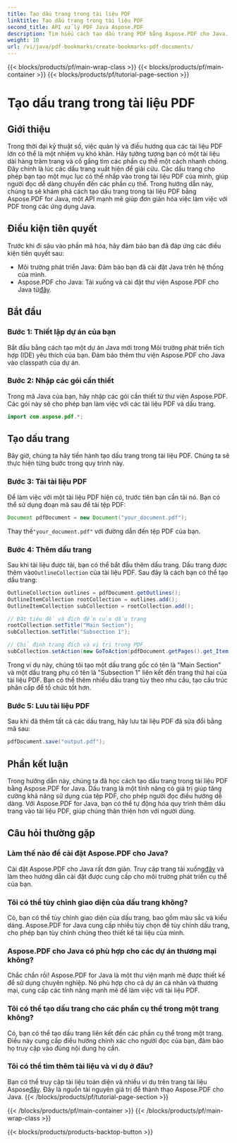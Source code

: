 ```yaml
---
title: Tạo dấu trang trong tài liệu PDF
linktitle: Tạo dấu trang trong tài liệu PDF
second_title: API xử lý PDF Java Aspose.PDF
description: Tìm hiểu cách tạo dấu trang PDF bằng Aspose.PDF cho Java. Cải thiện khả năng điều hướng tài liệu và trải nghiệm người dùng. Hướng dẫn từng bước với mã nguồn.
weight: 10
url: /vi/java/pdf-bookmarks/create-bookmarks-pdf-documents/
---
```


{{< blocks/products/pf/main-wrap-class >}}
{{< blocks/products/pf/main-container >}}
{{< blocks/products/pf/tutorial-page-section >}}

# Tạo dấu trang trong tài liệu PDF


## Giới thiệu

Trong thời đại kỹ thuật số, việc quản lý và điều hướng qua các tài liệu PDF lớn có thể là một nhiệm vụ khó khăn. Hãy tưởng tượng bạn có một tài liệu dài hàng trăm trang và cố gắng tìm các phần cụ thể một cách nhanh chóng. Đây chính là lúc các dấu trang xuất hiện để giải cứu. Các dấu trang cho phép bạn tạo một mục lục có thể nhấp vào trong tài liệu PDF của mình, giúp người đọc dễ dàng chuyển đến các phần cụ thể. Trong hướng dẫn này, chúng ta sẽ khám phá cách tạo dấu trang trong tài liệu PDF bằng Aspose.PDF for Java, một API mạnh mẽ giúp đơn giản hóa việc làm việc với PDF trong các ứng dụng Java.

## Điều kiện tiên quyết

Trước khi đi sâu vào phần mã hóa, hãy đảm bảo bạn đã đáp ứng các điều kiện tiên quyết sau:

- Môi trường phát triển Java: Đảm bảo bạn đã cài đặt Java trên hệ thống của mình.
-  Aspose.PDF cho Java: Tải xuống và cài đặt thư viện Aspose.PDF cho Java từ[đây](https://releases.aspose.com/pdf/java/).

## Bắt đầu

### Bước 1: Thiết lập dự án của bạn

Bắt đầu bằng cách tạo một dự án Java mới trong Môi trường phát triển tích hợp (IDE) yêu thích của bạn. Đảm bảo thêm thư viện Aspose.PDF cho Java vào classpath của dự án.

### Bước 2: Nhập các gói cần thiết

Trong mã Java của bạn, hãy nhập các gói cần thiết từ thư viện Aspose.PDF. Các gói này sẽ cho phép bạn làm việc với các tài liệu PDF và dấu trang.

```java
import com.aspose.pdf.*;
```

## Tạo dấu trang

Bây giờ, chúng ta hãy tiến hành tạo dấu trang trong tài liệu PDF. Chúng ta sẽ thực hiện từng bước trong quy trình này.

### Bước 3: Tải tài liệu PDF

Để làm việc với một tài liệu PDF hiện có, trước tiên bạn cần tải nó. Bạn có thể sử dụng đoạn mã sau để tải tệp PDF:

```java
Document pdfDocument = new Document("your_document.pdf");
```

 Thay thế`"your_document.pdf"` với đường dẫn đến tệp PDF của bạn.

### Bước 4: Thêm dấu trang

 Sau khi tài liệu được tải, bạn có thể bắt đầu thêm dấu trang. Dấu trang được thêm vào`OutlineCollection` của tài liệu PDF. Sau đây là cách bạn có thể tạo dấu trang:

```java
OutlineCollection outlines = pdfDocument.getOutlines();
OutlineItemCollection rootCollection = outlines.add();
OutlineItemCollection subCollection = rootCollection.add();

// Đặt tiêu đề và đích đến của dấu trang
rootCollection.setTitle("Main Section");
subCollection.setTitle("Subsection 1");

// Chỉ định trang đích và vị trí trong PDF
subCollection.setAction(new GoToAction(pdfDocument.getPages().get_Item(1)));
```

Trong ví dụ này, chúng tôi tạo một dấu trang gốc có tên là "Main Section" và một dấu trang phụ có tên là "Subsection 1" liên kết đến trang thứ hai của tài liệu PDF. Bạn có thể thêm nhiều dấu trang tùy theo nhu cầu, tạo cấu trúc phân cấp để tổ chức tốt hơn.

### Bước 5: Lưu tài liệu PDF

Sau khi đã thêm tất cả các dấu trang, hãy lưu tài liệu PDF đã sửa đổi bằng mã sau:

```java
pdfDocument.save("output.pdf");
```

## Phần kết luận

Trong hướng dẫn này, chúng ta đã học cách tạo dấu trang trong tài liệu PDF bằng Aspose.PDF for Java. Dấu trang là một tính năng có giá trị giúp tăng cường khả năng sử dụng của tệp PDF, cho phép người đọc điều hướng dễ dàng. Với Aspose.PDF for Java, bạn có thể tự động hóa quy trình thêm dấu trang vào tài liệu PDF, giúp chúng thân thiện hơn với người dùng.

## Câu hỏi thường gặp

### Làm thế nào để cài đặt Aspose.PDF cho Java?

 Cài đặt Aspose.PDF cho Java rất đơn giản. Truy cập trang tải xuống[đây](https://releases.aspose.com/pdf/java/) và làm theo hướng dẫn cài đặt được cung cấp cho môi trường phát triển cụ thể của bạn.

### Tôi có thể tùy chỉnh giao diện của dấu trang không?

Có, bạn có thể tùy chỉnh giao diện của dấu trang, bao gồm màu sắc và kiểu dáng. Aspose.PDF for Java cung cấp nhiều tùy chọn để tùy chỉnh dấu trang, cho phép bạn tùy chỉnh chúng theo thiết kế tài liệu của mình.

### Aspose.PDF cho Java có phù hợp cho các dự án thương mại không?

Chắc chắn rồi! Aspose.PDF for Java là một thư viện mạnh mẽ được thiết kế để sử dụng chuyên nghiệp. Nó phù hợp cho cả dự án cá nhân và thương mại, cung cấp các tính năng mạnh mẽ để làm việc với tài liệu PDF.

### Tôi có thể tạo dấu trang cho các phần cụ thể trong một trang không?

Có, bạn có thể tạo dấu trang liên kết đến các phần cụ thể trong một trang. Điều này cung cấp điều hướng chính xác cho người đọc của bạn, đảm bảo họ truy cập vào đúng nội dung họ cần.

### Tôi có thể tìm thêm tài liệu và ví dụ ở đâu?

 Bạn có thể truy cập tài liệu toàn diện và nhiều ví dụ trên trang tài liệu Aspose[đây](https://reference.aspose.com/pdf/java/). Đây là nguồn tài nguyên giá trị để thành thạo Aspose.PDF cho Java.
{{< /blocks/products/pf/tutorial-page-section >}}

{{< /blocks/products/pf/main-container >}}
{{< /blocks/products/pf/main-wrap-class >}}

{{< blocks/products/products-backtop-button >}}
